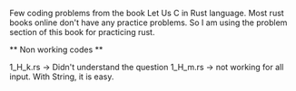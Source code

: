 Few coding problems from the book Let Us C in Rust language. Most rust books online don't have any practice problems. So I am using the problem section of this book for practicing rust.

** Non working codes **

1_H_k.rs -> Didn't understand the question
1_H_m.rs -> not working for all input. With String, it is easy.
